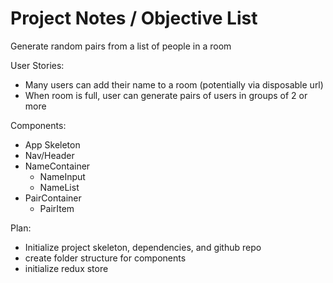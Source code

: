 # Project Notes / Objective List

Generate random pairs from a list of people in a room

User Stories:
- Many users can add their name to a room (potentially via disposable url)
- When room is full, user can generate pairs of users in groups of 2 or more

Components:
  - App Skeleton
  - Nav/Header
  - NameContainer
    - NameInput
    - NameList
  - PairContainer
    - PairItem

Plan:
  - Initialize project skeleton, dependencies, and github repo
  - create folder structure for components
  - initialize redux store
